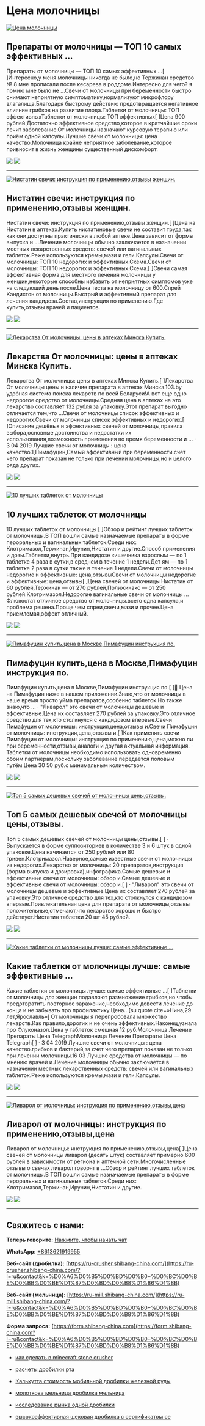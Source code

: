 # Цена молочницы

<a href="https://swt.shibang-china.com/?l=ru&img&k=%D0%A6%D0%B5%D0%BD%D0%B0+%D0%BC%D0%BE%D0%BB%D0%BE%D1%87%D0%BD%D0%B8%D1%86%D1%8B" target="_blank">![Цена молочницы](http://static.shibang-china.com/all-800x300/393.jpg)</a>

## Препараты от молочницы — ТОП 10 самых эффективных …
Препараты от молочницы — ТОП 10 самых эффективных …[ ]Интересно,у меня молочницы никогда не было,но Тержинан средство № 8 мне прописали после кесарева в роддоме.Интересно для чего? я помню мне было не …Свечи от молочницы при беременности быстро снимают неприятную симптоматику,нормализуют микрофлору влагалища.Благодаря быстрому действию предотвращается негативное влияние грибков на развитие плода.Таблетки от молочницы: ТОП эффективныхТаблетки от молочницы: ТОП эффективных[ ]Цена 900 рублей.Достаточно эффективное средство,которое в кратчайшие сроки лечит заболевание.От молочницы назначают курсовую терапию или приём одной капсулы.Лучшие свечи от молочницы: цена качество.Молочница крайне неприятное заболевание,которое привносит в жизнь женщины существенный дискомфорт.


<a href="https://whatsapp.shibangsoft.com/WhatsApp.php" target="_blank" title="WhatsApp">![](http://static.shibang-china.com/icon/whatsapp.png)</a> <a href="https://swt.shibang-china.com/?l=ru&icon&k=%D0%A6%D0%B5%D0%BD%D0%B0+%D0%BC%D0%BE%D0%BB%D0%BE%D1%87%D0%BD%D0%B8%D1%86%D1%8B" target="_blank">![](http://static.shibang-china.com/icon/chat-ru.png)</a>

---

<a href="https://swt.shibang-china.com/?l=ru&img&k=%D0%A6%D0%B5%D0%BD%D0%B0+%D0%BC%D0%BE%D0%BB%D0%BE%D1%87%D0%BD%D0%B8%D1%86%D1%8B" target="_blank">![Нистатин свечи: инструкция по применению,отзывы женщин.](http://static.shibang-china.com/all-800x300/895.jpg)</a>

## Нистатин свечи: инструкция по применению,отзывы женщин.
Нистатин свечи: инструкция по применению,отзывы женщин.[ ]Цена на Нистатин в аптеках.Купить нистатиновые свечи не составит труда,так как они доступны практически в любой аптеке.Цена зависит от формы выпуска и …Лечение молочницы обычно заключается в назначении местных лекарственных средств: свечей или вагинальных таблеток.Реже используются кремы,мази и гели.Капсулы.Свечи от молочницы: ТОП 10 недорогих и эффективных.Схема.Свечи от молочницы: ТОП 10 недорогих и эффективных.Схема.[ ]Свечи самая эффективная форма для местного лечения молочницы у женщин,некоторые способны избавить от неприятных симптомов уже на следующий день после.Цена теста на молочницу от 600.Спрей Кандистон от молочницы.Быстрый и эффективный препарат для лечения кандидоза.Состав,инструкция по применению.Где купить,отзывы врачей и пациентов.


<a href="https://whatsapp.shibangsoft.com/WhatsApp.php" target="_blank" title="WhatsApp">![](http://static.shibang-china.com/icon/whatsapp.png)</a> <a href="https://swt.shibang-china.com/?l=ru&icon&k=%D0%A6%D0%B5%D0%BD%D0%B0+%D0%BC%D0%BE%D0%BB%D0%BE%D1%87%D0%BD%D0%B8%D1%86%D1%8B" target="_blank">![](http://static.shibang-china.com/icon/chat-ru.png)</a>

---

<a href="https://swt.shibang-china.com/?l=ru&img&k=%D0%A6%D0%B5%D0%BD%D0%B0+%D0%BC%D0%BE%D0%BB%D0%BE%D1%87%D0%BD%D0%B8%D1%86%D1%8B" target="_blank">![Лекарства От молочницы: цены в аптеках Минска Купить.](http://static.shibang-china.com/all-800x300/601.jpg)</a>

## Лекарства От молочницы: цены в аптеках Минска Купить.
Лекарства От молочницы: цены в аптеках Минска Купить.[ ]Лекарства От молочницы цены и наличие препарата в аптеках Минска.103.by удобная система поиска лекарств по всей Беларуси!А вот еще одно недорогое средство от молочницы.Средняя цена в аптеках на это лекарство составляет 132 рубля за упаковку.Этот препарат выгодно отличается тем,что …Свечи от молочницы список эффективных и недорогих.Свечи от молочницы список эффективных и недорогих.[ ]Описание дешёвых и эффективных свечей от молочницы,правила выбора,основные достоинства и недостатки их использования,возможность применения во время беременности и …&nbsp;&#0183;&#32;3 04 2019 Лучшие свечи от молочницы : цена качество.1,Пимафуцин,Самый эффективный при беременности.счет чего препарат показан не только при лечении молочницы,но и целого ряда других.


<a href="https://whatsapp.shibangsoft.com/WhatsApp.php" target="_blank" title="WhatsApp">![](http://static.shibang-china.com/icon/whatsapp.png)</a> <a href="https://swt.shibang-china.com/?l=ru&icon&k=%D0%A6%D0%B5%D0%BD%D0%B0+%D0%BC%D0%BE%D0%BB%D0%BE%D1%87%D0%BD%D0%B8%D1%86%D1%8B" target="_blank">![](http://static.shibang-china.com/icon/chat-ru.png)</a>

---

<a href="https://swt.shibang-china.com/?l=ru&img&k=%D0%A6%D0%B5%D0%BD%D0%B0+%D0%BC%D0%BE%D0%BB%D0%BE%D1%87%D0%BD%D0%B8%D1%86%D1%8B" target="_blank">![10 лучших таблеток от молочницы](http://static.shibang-china.com/all-800x300/902.jpg)</a>

## 10 лучших таблеток от молочницы
10 лучших таблеток от молочницы [ ]Обзор и рейтинг лучших таблеток от молочницы.В ТОП вошли самые назначаемые препараты в форме пероральных и вагинальных таблеток.Среди них: Клотримазол,Тержинан,Ирунин,Нистатин и другие.Способ применения и дозы.Таблетки,внутрь.При кандидозе кишечника взрослым — по 1 таблетке 4 раза в сутки,в среднем в течение 1 недели.Дет ям — по 1 таблетке 2 раза в сутки также в течение 1 недели.Свечи от молочницы недорогие и эффективные: цена,отзывыСвечи от молочницы недорогие и эффективные: цена,отзывы[ ]Цена свечей от молочницы Нистатин от 60 рублей,Тержинан — от 270 рублей,Полижинакс — от 250 рублей.Клотримазол.Недорогие вагинальные свечи от молочницы …Флюкостат отличное средство от молочницы.всего одна капсула,и проблема решена.Проще чем спреи,свечи,мази и прочее.Цена приемлемая,эффект отличный.


<a href="https://whatsapp.shibangsoft.com/WhatsApp.php" target="_blank" title="WhatsApp">![](http://static.shibang-china.com/icon/whatsapp.png)</a> <a href="https://swt.shibang-china.com/?l=ru&icon&k=%D0%A6%D0%B5%D0%BD%D0%B0+%D0%BC%D0%BE%D0%BB%D0%BE%D1%87%D0%BD%D0%B8%D1%86%D1%8B" target="_blank">![](http://static.shibang-china.com/icon/chat-ru.png)</a>

---

<a href="https://swt.shibang-china.com/?l=ru&img&k=%D0%A6%D0%B5%D0%BD%D0%B0+%D0%BC%D0%BE%D0%BB%D0%BE%D1%87%D0%BD%D0%B8%D1%86%D1%8B" target="_blank">![Пимафуцин купить,цена в Москве,Пимафуцин инструкция по.](http://static.shibang-china.com/all-800x300/1284.jpg)</a>

## Пимафуцин купить,цена в Москве,Пимафуцин инструкция по.
Пимафуцин купить,цена в Москве,Пимафуцин инструкция по.[ ]📲 Цена на Пимафуцин ниже в нашем приложении.Знаю,что от молочницы в наше время просто уйма препаратов,особенно таблеток.Но также знаю,что …&nbsp;&#0183;&#32;&quot;Ливарол&quot; это свечи от молочницы дешевые и эффективные.Цена их составляет 270 рублей за упаковку.Это отличное средство для тех,кто столкнулся с кандидозом впервые.Свечи Пимафуцин от молочницы: инструкция,цена,отзывы и.Свечи Пимафуцин от молочницы: инструкция,цена,отзывы и.[ ]Как применять свечи Пимафуцин от молочницы: инструкция по применению,цена,можно ли при беременности,отзывы,аналоги и другая актуальная информация.&nbsp;&#0183;&#32;Таблетки от молочницы необходимо использовать одновременно обоим партнёрам,поскольку заболевание передаётся половым путём.Цена 30 50 руб.с минимальным количеством.


<a href="https://whatsapp.shibangsoft.com/WhatsApp.php" target="_blank" title="WhatsApp">![](http://static.shibang-china.com/icon/whatsapp.png)</a> <a href="https://swt.shibang-china.com/?l=ru&icon&k=%D0%A6%D0%B5%D0%BD%D0%B0+%D0%BC%D0%BE%D0%BB%D0%BE%D1%87%D0%BD%D0%B8%D1%86%D1%8B" target="_blank">![](http://static.shibang-china.com/icon/chat-ru.png)</a>

---

<a href="https://swt.shibang-china.com/?l=ru&img&k=%D0%A6%D0%B5%D0%BD%D0%B0+%D0%BC%D0%BE%D0%BB%D0%BE%D1%87%D0%BD%D0%B8%D1%86%D1%8B" target="_blank">![Топ 5 самых дешевых свечей от молочницы цены,отзывы.](http://static.shibang-china.com/all-800x300/1299.jpg)</a>

## Топ 5 самых дешевых свечей от молочницы цены,отзывы.
Топ 5 самых дешевых свечей от молочницы цены,отзывы.[ ]&nbsp;&#0183;&#32;Выпускается в форме суппозиториев в количестве 3 и 6 штук в одной упаковке.Цена начинается от 250 рублей или 80 гривен.Клотримазол.Наверное,самые известные свечи от молочницы из недорогих.Лекарство от молочницы: 20 препаратов,инструкция (форма выпуска и дозировка),инфографика.Самые дешевые и эффективные свечи от молочницы: обзор и.Самые дешевые и эффективные свечи от молочницы: обзор и.[ ]&nbsp;&#0183;&#32;&quot;Ливарол&quot; это свечи от молочницы дешевые и эффективные.Цена их составляет 270 рублей за упаковку.Это отличное средство для тех,кто столкнулся с кандидозом впервые.Привлекательная цена для препарата от молочницы,отзывы положительные,отмечают,что лекарство хорошо и быстро действует.Нистатин таблетки 20 шт 45 рублей.


<a href="https://whatsapp.shibangsoft.com/WhatsApp.php" target="_blank" title="WhatsApp">![](http://static.shibang-china.com/icon/whatsapp.png)</a> <a href="https://swt.shibang-china.com/?l=ru&icon&k=%D0%A6%D0%B5%D0%BD%D0%B0+%D0%BC%D0%BE%D0%BB%D0%BE%D1%87%D0%BD%D0%B8%D1%86%D1%8B" target="_blank">![](http://static.shibang-china.com/icon/chat-ru.png)</a>

---

<a href="https://swt.shibang-china.com/?l=ru&img&k=%D0%A6%D0%B5%D0%BD%D0%B0+%D0%BC%D0%BE%D0%BB%D0%BE%D1%87%D0%BD%D0%B8%D1%86%D1%8B" target="_blank">![Какие таблетки от молочницы лучше: самые эффективные …](http://static.shibang-china.com/all-800x300/648.jpg)</a>

## Какие таблетки от молочницы лучше: самые эффективные …
Какие таблетки от молочницы лучше: самые эффективные …[ ]Таблетки от молочницы для женщин подавляют размножение грибков,но чтобы предотвратить повторное заражение,необходимо довести лечение до конца и не забывать про профилактику.Цена…[su quote cite=&#187;Нина,29 лет,Ярославль&#187;] От молочницы я перепробовала множество лекарств.Как правило,дорогих и не очень эффективных.Наконец,узнала про Флуконазол.Цена у таблеток смешная 12 руб.Молочница Лечение Препараты Цена TelegraphМолочница Лечение Препараты Цена Telegraph[ ]&nbsp;&#0183;&#32;3 04 2019 Лучшие свечи от молочницы : цена качество.грибков и бактерий,за счет чего препарат показан не только при лечении молочницы.16 03 Лучшие средства от молочницы — по мнению врачей и.Лечение молочницы обычно заключается в назначении местных лекарственных средств: свечей или вагинальных таблеток.Реже используются кремы,мази и гели.Капсулы.


<a href="https://whatsapp.shibangsoft.com/WhatsApp.php" target="_blank" title="WhatsApp">![](http://static.shibang-china.com/icon/whatsapp.png)</a> <a href="https://swt.shibang-china.com/?l=ru&icon&k=%D0%A6%D0%B5%D0%BD%D0%B0+%D0%BC%D0%BE%D0%BB%D0%BE%D1%87%D0%BD%D0%B8%D1%86%D1%8B" target="_blank">![](http://static.shibang-china.com/icon/chat-ru.png)</a>

---

<a href="https://swt.shibang-china.com/?l=ru&img&k=%D0%A6%D0%B5%D0%BD%D0%B0+%D0%BC%D0%BE%D0%BB%D0%BE%D1%87%D0%BD%D0%B8%D1%86%D1%8B" target="_blank">![Ливарол от молочницы: инструкция по применению,отзывы,цена](http://static.shibang-china.com/all-800x300/1105.jpg)</a>

## Ливарол от молочницы: инструкция по применению,отзывы,цена
Ливарол от молочницы: инструкция по применению,отзывы,цена[ ]Цена свечей от молочницы ливарол (десять штук) составляет примерно 600 рублей в зависимости от региона и аптечной сети.Многочисленные отзывы о свечах ливарол говорят в …Обзор и рейтинг лучших таблеток от молочницы.В ТОП вошли самые назначаемые препараты в форме пероральных и вагинальных таблеток.Среди них: Клотримазол,Тержинан,Ирунин,Нистатин и другие.

<a href="https://whatsapp.shibangsoft.com/WhatsApp.php" target="_blank" title="WhatsApp">![](http://static.shibang-china.com/icon/whatsapp.png)</a> <a href="https://swt.shibang-china.com/?l=ru&icon&k=%D0%A6%D0%B5%D0%BD%D0%B0+%D0%BC%D0%BE%D0%BB%D0%BE%D1%87%D0%BD%D0%B8%D1%86%D1%8B" target="_blank">![](http://static.shibang-china.com/icon/chat-ru.png)</a>

---
## Свяжитесь с нами:

**Теперь говорите:** [Нажмите, чтобы начать чат](https://swt.shibang-china.com?l=ru&contact&k=%D0%A6%D0%B5%D0%BD%D0%B0+%D0%BC%D0%BE%D0%BB%D0%BE%D1%87%D0%BD%D0%B8%D1%86%D1%8B)

**WhatsApp:**  [+8613621919955](https://whatsapp.shibangsoft.com/WhatsApp.php)

**Веб-сайт (дробилка):** [https://ru-crusher.shibang-china.com/](https://ru-crusher.shibang-china.com/?l=ru&contact&k=%D0%A6%D0%B5%D0%BD%D0%B0+%D0%BC%D0%BE%D0%BB%D0%BE%D1%87%D0%BD%D0%B8%D1%86%D1%8B)

**Веб-сайт (мельница):** [https://ru-mill.shibang-china.com/](https://ru-mill.shibang-china.com/?l=ru&contact&k=%D0%A6%D0%B5%D0%BD%D0%B0+%D0%BC%D0%BE%D0%BB%D0%BE%D1%87%D0%BD%D0%B8%D1%86%D1%8B)

**Форма запроса:** [https://form.shibang-china.com](https://form.shibang-china.com?l=ru&contact&k=%D0%A6%D0%B5%D0%BD%D0%B0+%D0%BC%D0%BE%D0%BB%D0%BE%D1%87%D0%BD%D0%B8%D1%86%D1%8B)

* [как сделать в minecraft stone crusher](../115/%D0%BA%D0%B0%D0%BA%20%D1%81%D0%B4%D0%B5%D0%BB%D0%B0%D1%82%D1%8C%20%D0%B2%20minecraft%20stone%20crusher.md)

* [расчеты дробилки рта](../117/%D1%80%D0%B0%D1%81%D1%87%D0%B5%D1%82%D1%8B%20%D0%B4%D1%80%D0%BE%D0%B1%D0%B8%D0%BB%D0%BA%D0%B8%20%D1%80%D1%82%D0%B0.md)

* [Калькутта стоимость мобильной дробилки железной руды](../116/%D0%9A%D0%B0%D0%BB%D1%8C%D0%BA%D1%83%D1%82%D1%82%D0%B0%20%D1%81%D1%82%D0%BE%D0%B8%D0%BC%D0%BE%D1%81%D1%82%D1%8C%20%D0%BC%D0%BE%D0%B1%D0%B8%D0%BB%D1%8C%D0%BD%D0%BE%D0%B9%20%D0%B4%D1%80%D0%BE%D0%B1%D0%B8%D0%BB%D0%BA%D0%B8%20%D0%B6%D0%B5%D0%BB%D0%B5%D0%B7%D0%BD%D0%BE%D0%B9%20%D1%80%D1%83%D0%B4%D1%8B.md)

* [молоткова мельница дробилка мельница](../108/%D0%BC%D0%BE%D0%BB%D0%BE%D1%82%D0%BA%D0%BE%D0%B2%D0%B0%20%D0%BC%D0%B5%D0%BB%D1%8C%D0%BD%D0%B8%D1%86%D0%B0%20%D0%B4%D1%80%D0%BE%D0%B1%D0%B8%D0%BB%D0%BA%D0%B0%20%D0%BC%D0%B5%D0%BB%D1%8C%D0%BD%D0%B8%D1%86%D0%B0.md)

* [исследование рынка одной дробилки](../120/%D0%B8%D1%81%D1%81%D0%BB%D0%B5%D0%B4%D0%BE%D0%B2%D0%B0%D0%BD%D0%B8%D0%B5%20%D1%80%D1%8B%D0%BD%D0%BA%D0%B0%20%D0%BE%D0%B4%D0%BD%D0%BE%D0%B9%20%D0%B4%D1%80%D0%BE%D0%B1%D0%B8%D0%BB%D0%BA%D0%B8.md)

* [высокоэффективная щековая дробилка с сертификатом ce](../116/%D0%B2%D1%8B%D1%81%D0%BE%D0%BA%D0%BE%D1%8D%D1%84%D1%84%D0%B5%D0%BA%D1%82%D0%B8%D0%B2%D0%BD%D0%B0%D1%8F%20%D1%89%D0%B5%D0%BA%D0%BE%D0%B2%D0%B0%D1%8F%20%D0%B4%D1%80%D0%BE%D0%B1%D0%B8%D0%BB%D0%BA%D0%B0%20%D1%81%20%D1%81%D0%B5%D1%80%D1%82%D0%B8%D1%84%D0%B8%D0%BA%D0%B0%D1%82%D0%BE%D0%BC%20ce.md)